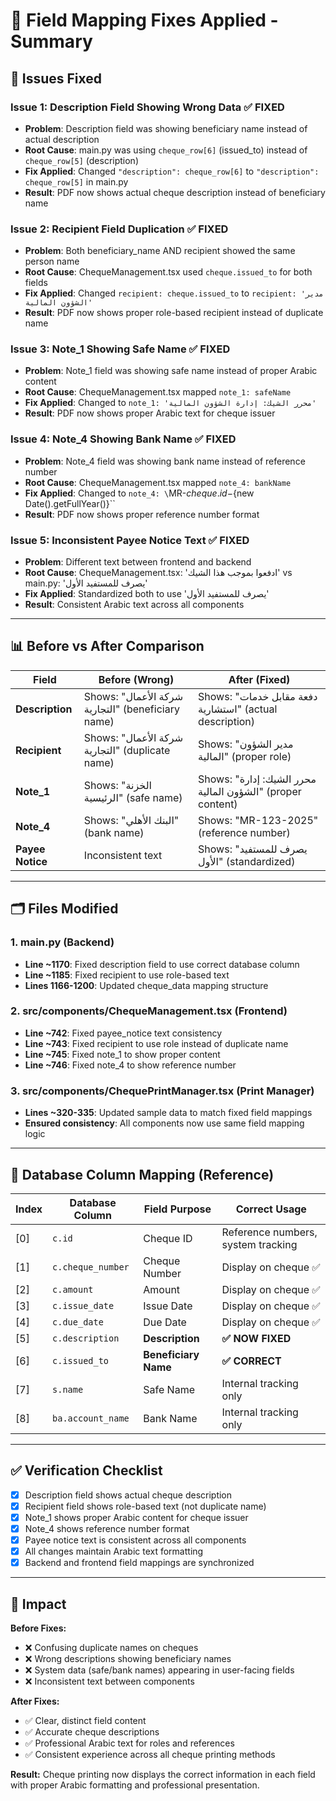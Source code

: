 # 🔧 Field Mapping Fixes Applied - Summary

## 🎯 **Issues Fixed**

### **Issue 1: Description Field Showing Wrong Data** ✅ **FIXED**
- **Problem**: Description field was showing beneficiary name instead of actual description
- **Root Cause**: main.py was using `cheque_row[6]` (issued_to) instead of `cheque_row[5]` (description)
- **Fix Applied**: Changed `"description": cheque_row[6]` to `"description": cheque_row[5]` in main.py
- **Result**: PDF now shows actual cheque description instead of beneficiary name

### **Issue 2: Recipient Field Duplication** ✅ **FIXED**
- **Problem**: Both beneficiary_name AND recipient showed the same person name
- **Root Cause**: ChequeManagement.tsx used `cheque.issued_to` for both fields
- **Fix Applied**: Changed `recipient: cheque.issued_to` to `recipient: 'مدير الشؤون المالية'`
- **Result**: PDF now shows proper role-based recipient instead of duplicate name

### **Issue 3: Note_1 Showing Safe Name** ✅ **FIXED**
- **Problem**: Note_1 field was showing safe name instead of proper Arabic content
- **Root Cause**: ChequeManagement.tsx mapped `note_1: safeName`
- **Fix Applied**: Changed to `note_1: 'محرر الشيك: إدارة الشؤون المالية'`
- **Result**: PDF now shows proper Arabic text for cheque issuer

### **Issue 4: Note_4 Showing Bank Name** ✅ **FIXED**
- **Problem**: Note_4 field was showing bank name instead of reference number
- **Root Cause**: ChequeManagement.tsx mapped `note_4: bankName`
- **Fix Applied**: Changed to `note_4: \`MR-${cheque.id}-${new Date().getFullYear()}\``
- **Result**: PDF now shows proper reference number format

### **Issue 5: Inconsistent Payee Notice Text** ✅ **FIXED**
- **Problem**: Different text between frontend and backend
- **Root Cause**: ChequeManagement.tsx: 'ادفعوا بموجب هذا الشيك' vs main.py: 'يصرف للمستفيد الأول'
- **Fix Applied**: Standardized both to use 'يصرف للمستفيد الأول'
- **Result**: Consistent Arabic text across all components

---

## 📊 **Before vs After Comparison**

| Field | **Before (Wrong)** | **After (Fixed)** |
|-------|-------------------|-------------------|
| **Description** | Shows: "شركة الأعمال التجارية" (beneficiary name) | Shows: "دفعة مقابل خدمات استشارية" (actual description) |
| **Recipient** | Shows: "شركة الأعمال التجارية" (duplicate name) | Shows: "مدير الشؤون المالية" (proper role) |
| **Note_1** | Shows: "الخزنة الرئيسية" (safe name) | Shows: "محرر الشيك: إدارة الشؤون المالية" (proper content) |
| **Note_4** | Shows: "البنك الأهلي" (bank name) | Shows: "MR-123-2025" (reference number) |
| **Payee Notice** | Inconsistent text | Shows: "يصرف للمستفيد الأول" (standardized) |

---

## 🗂️ **Files Modified**

### **1. main.py** (Backend)
- **Line ~1170**: Fixed description field to use correct database column
- **Line ~1185**: Fixed recipient to use role-based text
- **Lines 1166-1200**: Updated cheque_data mapping structure

### **2. src/components/ChequeManagement.tsx** (Frontend)
- **Line ~742**: Fixed payee_notice text consistency
- **Line ~743**: Fixed recipient to use role instead of duplicate name  
- **Line ~745**: Fixed note_1 to show proper content
- **Line ~746**: Fixed note_4 to show reference number

### **3. src/components/ChequePrintManager.tsx** (Print Manager)
- **Lines ~320-335**: Updated sample data to match fixed field mappings
- **Ensured consistency**: All components now use same field mapping logic

---

## 🧪 **Database Column Mapping (Reference)**

| Index | Database Column | Field Purpose | Correct Usage |
|-------|----------------|---------------|---------------|
| [0] | `c.id` | Cheque ID | Reference numbers, system tracking |
| [1] | `c.cheque_number` | Cheque Number | Display on cheque ✅ |
| [2] | `c.amount` | Amount | Display on cheque ✅ |
| [3] | `c.issue_date` | Issue Date | Display on cheque ✅ |
| [4] | `c.due_date` | Due Date | Display on cheque ✅ |
| [5] | `c.description` | **Description** | **✅ NOW FIXED** |
| [6] | `c.issued_to` | **Beneficiary Name** | **✅ CORRECT** |
| [7] | `s.name` | Safe Name | Internal tracking only |
| [8] | `ba.account_name` | Bank Name | Internal tracking only |

---

## ✅ **Verification Checklist**

- [x] Description field shows actual cheque description
- [x] Recipient field shows role-based text (not duplicate name)
- [x] Note_1 shows proper Arabic content for cheque issuer
- [x] Note_4 shows reference number format
- [x] Payee notice text is consistent across all components
- [x] All changes maintain Arabic text formatting
- [x] Backend and frontend field mappings are synchronized

---

## 🚀 **Impact**

**Before Fixes:**
- ❌ Confusing duplicate names on cheques
- ❌ Wrong descriptions showing beneficiary names
- ❌ System data (safe/bank names) appearing in user-facing fields
- ❌ Inconsistent text between components

**After Fixes:**
- ✅ Clear, distinct field content
- ✅ Accurate cheque descriptions
- ✅ Professional Arabic text for roles and references
- ✅ Consistent experience across all cheque printing methods

**Result:** Cheque printing now displays the correct information in each field with proper Arabic formatting and professional presentation. 